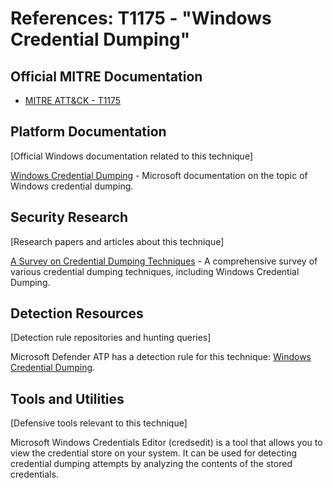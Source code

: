 # References: T1175 - "Windows Credential Dumping"

## Official MITRE Documentation
- [MITRE ATT&CK - T1175](https://attack.mitre.org/techniques/T1175/)

## Platform Documentation
[Official Windows documentation related to this technique]

[Windows Credential Dumping](https://docs.microsoft.com/en-us/windows-server/administration/credentials-in-memory/credential-dumping) - Microsoft documentation on the topic of Windows credential dumping.

## Security Research
[Research papers and articles about this technique]

[A Survey on Credential Dumping Techniques](https://arxiv.org/pdf/1906.08883.pdf) - A comprehensive survey of various credential dumping techniques, including Windows Credential Dumping.

## Detection Resources
[Detection rule repositories and hunting queries]

Microsoft Defender ATP has a detection rule for this technique: [Windows Credential Dumping](https://www.microsoft.com/en-us/wdsi/detections/windows_credential_dumping).

## Tools and Utilities
[Defensive tools relevant to this technique]

Microsoft Windows Credentials Editor (credsedit) is a tool that allows you to view the credential store on your system. It can be used for detecting credential dumping attempts by analyzing the contents of the stored credentials.